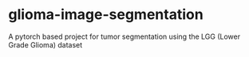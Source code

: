 # glioma-image-segmentation
A pytorch based project for tumor segmentation using the LGG (Lower Grade Glioma) dataset
